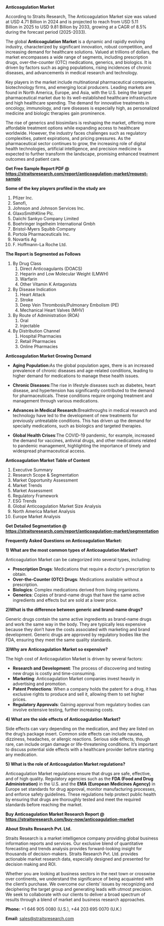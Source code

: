<p><strong>Anticoagulation Market</strong></p>
<p>According to Straits Research, The Anticoagulation Market size was valued at USD 4.71 Billion in 2024 and is projected to reach from USD 5.11 Billion in 2025 to USD 9.81	Billion by 2033, growing at a CAGR of 8.5% during the forecast period (2025-2033).</p>
<p>The global <strong>Anticoagulation Market</strong> is a dynamic and rapidly evolving industry, characterized by significant innovation, robust competition, and increasing demand for healthcare solutions. Valued at trillions of dollars, the market encompasses a wide range of segments, including prescription drugs, over-the-counter (OTC) medications, generics, and biologics. It is driven by factors such as aging populations, rising incidences of chronic diseases, and advancements in medical research and technology.</p>
<p>Key players in the market include multinational pharmaceutical companies, biotechnology firms, and emerging local producers. Leading markets are found in North America, Europe, and Asia, with the U.S. being the largest pharmaceutical market due to its well-established healthcare infrastructure and high healthcare spending. The demand for innovative treatments in oncology, immunology, and rare diseases is especially high, as personalized medicine and biologic therapies gain prominence.</p>
<p>The rise of generics and biosimilars is reshaping the market, offering more affordable treatment options while expanding access to healthcare worldwide. However, the industry faces challenges such as regulatory complexities, patent expirations, and pricing pressures. As the pharmaceutical sector continues to grow, the increasing role of digital health technologies, artificial intelligence, and precision medicine is expected to further transform the landscape, promising enhanced treatment outcomes and patient care.</p>
<p><strong>Get Free Sample Report PDF @ <a href=https://straitsresearch.com/report/anticoagulation-market/request-sample>https://straitsresearch.com/report/anticoagulation-market/request-sample</a></strong></p>
<div>
<div><strong>Some of the key players profiled in the study are</strong></div>
</div>
<p><ol>
<li>Pfizer Inc.</li>
<li>Sanofi,</li>
<li>Johnson and Johnson Services Inc.</li>
<li>GlaxoSmithKline Plc.</li>
<li>Daiichi Sankyo Company Limited</li>
<li>Boehringer Ingelheim International Gmbh</li>
<li>Bristol-Myers Squibb Company</li>
<li>Portola Pharmaceuticals Inc.</li>
<li>Novartis Ag</li>
<li>F. Hoffmann-La Roche Ltd.</li>
</ol></p>
<p><strong>The Report is Segmented as Follows</strong></p>
<p><ol>
<li>By Drug Class
<ol>
<li>Direct Anticoagulants (DOACS)</li>
<li>Heparin and Low Molecular Weight (LMWH)</li>
<li>Warfarin</li>
<li>Other Vitamin K Antagonists</li>
</ol>
</li>
<li>By Disease Indication
<ol>
<li>Heart Attack</li>
<li>Stroke</li>
<li>Deep Vein Thrombosis/Pulmonary Embolism (PE)</li>
<li>Mechanical Heart Valves (MHV)</li>
</ol>
</li>
<li>By Route of Administration (ROA)
<ol>
<li>Oral</li>
<li>Injectable</li>
</ol>
</li>
<li>By Distribution Channel
<ol>
<li>Hospital Pharmacies</li>
<li>Retail Pharmacies</li>
<li>Online Pharmacies</li>
</ol>
</li>
</ol></p>
<p><strong>Anticoagulation Market Growing Demand</strong></p>
<ul>
<li>
<p><strong><strong>Aging Population</strong>:</strong>As the global population ages, there is an increased prevalence of chronic diseases and age-related conditions, leading to higher demand for medications to manage these health issues.</p>
</li>
<li>
<p><strong>Chronic Diseases:</strong>The rise in lifestyle diseases such as diabetes, heart disease, and hypertension has significantly contributed to the demand for pharmaceuticals. These conditions require ongoing treatment and management through various medications.</p>
</li>
<li>
<p><strong>Advances in Medical Research:</strong>Breakthroughs in medical research and technology have led to the development of new treatments for previously untreatable conditions. This has driven up the demand for specialty medications, such as biologics and targeted therapies.</p>
</li>
<li>
<p><strong>Global Health Crises</strong>:The COVID-19 pandemic, for example, increased the demand for vaccines, antiviral drugs, and other medications related to pandemic management, highlighting the importance of timely and widespread pharmaceutical access.</p>
</li>
</ul>
<p><strong>Anticoagulation Market Table of Content</strong></p>
<div>
<ol>
<li>Executive Summary</li>
<li>Research Scope &amp; Segmentation</li>
<li>Market Opportunity Assessment</li>
<li>Market Trends</li>
<li>Market Assessment</li>
<li>Regulatory Framework</li>
<li>ESG Trends</li>
<li>Global Anticoagulation Market Size Analysis</li>
<li>North America Market Analysis</li>
<li>Europe Market Analysis</li>
</ol>
</div>
<p><strong>Get Detailed Segmentation @ <a href=https://straitsresearch.com/report/anticoagulation-market/segmentation>https://straitsresearch.com/report/anticoagulation-market/segmentation</a></strong></p>
<p><strong>Frequently Asked Questions on Anticoagulation Market:</strong></p>
<p><strong>1) What are the most common types of Anticoagulation Market?</strong></p>
<p>Anticoagulation Market can be categorized into several types, including:</p>
<ul>
<li><strong>Prescription Drugs</strong>: Medications that require a doctor's prescription to obtain.</li>
<li><strong>Over-the-Counter (OTC) Drugs</strong>: Medications available without a prescription.</li>
<li><strong>Biologics</strong>: Complex medications derived from living organisms.</li>
<li><strong>Generics</strong>: Copies of brand-name drugs that have the same active ingredients and effects but are sold at a lower price.</li>
</ul>
<p><strong>2)What is the difference between generic and brand-name drugs?</strong></p>
<p>Generic drugs contain the same active ingredients as brand-name drugs and work the same way in the body. They are typically less expensive because they don&rsquo;t have the costs associated with marketing and brand development. Generic drugs are approved by regulatory bodies like the FDA, ensuring they meet the same quality standards.</p>
<p><strong>3)Why are Anticoagulation Market so expensive?</strong></p>
<p>The high cost of Anticoagulation Market is driven by several factors:</p>
<ul>
<li><strong>Research and Development</strong>: The process of discovering and testing new drugs is costly and time-consuming.</li>
<li><strong>Marketing</strong>: Anticoagulation Market companies invest heavily in advertising and promotion.</li>
<li><strong>Patent Protections</strong>: When a company holds the patent for a drug, it has exclusive rights to produce and sell it, allowing them to set higher prices.</li>
<li><strong>Regulatory Approvals</strong>: Gaining approval from regulatory bodies can involve extensive testing, further increasing costs.</li>
</ul>
<p><strong>4) What are the side effects of Anticoagulation Market?</strong></p>
<p>Side effects can vary depending on the medication, and they are listed on the drug&rsquo;s package insert. Common side effects can include nausea, dizziness, headaches, or allergic reactions. Serious side effects, though rare, can include organ damage or life-threatening conditions. It&rsquo;s important to discuss potential side effects with a healthcare provider before starting any medication.</p>
<p><strong>5) What is the role of Anticoagulation Market regulations?</strong></p>
<p>Anticoagulation Market regulations ensure that drugs are safe, effective, and of high quality. Regulatory agencies such as the <strong>FDA (Food and Drug Administration)</strong> in the U.S. and the <strong>EMA (European Medicines Agency)</strong> in Europe set standards for drug approval, monitor manufacturing processes, and enforce safety guidelines. These regulations help protect public health by ensuring that drugs are thoroughly tested and meet the required standards before reaching the market.</p>
<p><strong>Buy Anticoagulation Market Research Report @ <a href=https://straitsresearch.com/buy-now/anticoagulation-market>https://straitsresearch.com/buy-now/anticoagulation-market</a></strong></p>
<p><strong>About Straits Research Pvt. Ltd.</strong></p>
<p>Straits Research is a market intelligence company providing global business information reports and services. Our exclusive blend of quantitative forecasting and trends analysis provides forward-looking insight for thousands of decision-makers. Straits Research Pvt. Ltd. provides actionable market research data, especially designed and presented for decision making and ROI.</p>
<p>Whether you are looking at business sectors in the next town or crosswise over continents, we understand the significance of being acquainted with the client&rsquo;s purchase. We overcome our clients&rsquo; issues by recognizing and deciphering the target group and generating leads with utmost precision. We seek to collaborate with our clients to deliver a broad spectrum of results through a blend of market and business research approaches.</p>
<p><strong>Phone:</strong> +1 646 905 0080 (U.S.), +44 203 695 0070 (U.K.)</p>
<p><strong>Email:</strong> <a href=mailto:sales@straitsresearch.com><u>sales@straitsresearch.com</u></a></p>
